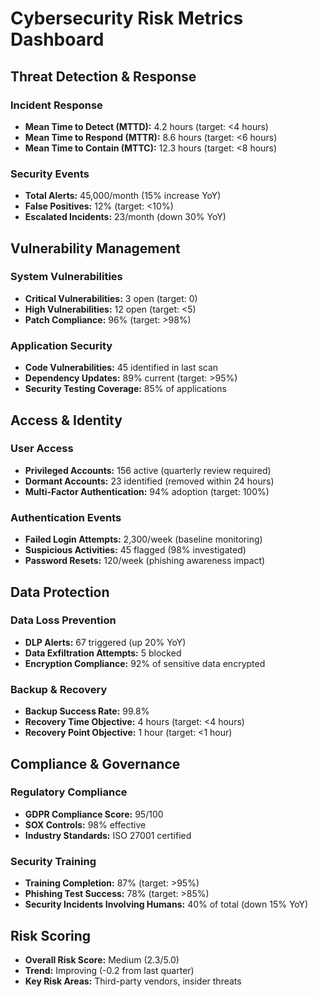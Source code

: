 # Cybersecurity Risk Metrics Dashboard

## Threat Detection & Response

### Incident Response
- **Mean Time to Detect (MTTD):** 4.2 hours (target: <4 hours)  
- **Mean Time to Respond (MTTR):** 8.6 hours (target: <6 hours)  
- **Mean Time to Contain (MTTC):** 12.3 hours (target: <8 hours)  

### Security Events
- **Total Alerts:** 45,000/month (15% increase YoY)  
- **False Positives:** 12% (target: <10%)  
- **Escalated Incidents:** 23/month (down 30% YoY)  

## Vulnerability Management

### System Vulnerabilities
- **Critical Vulnerabilities:** 3 open (target: 0)  
- **High Vulnerabilities:** 12 open (target: <5)  
- **Patch Compliance:** 96% (target: >98%)  

### Application Security
- **Code Vulnerabilities:** 45 identified in last scan  
- **Dependency Updates:** 89% current (target: >95%)  
- **Security Testing Coverage:** 85% of applications  

## Access & Identity

### User Access
- **Privileged Accounts:** 156 active (quarterly review required)  
- **Dormant Accounts:** 23 identified (removed within 24 hours)  
- **Multi-Factor Authentication:** 94% adoption (target: 100%)  

### Authentication Events
- **Failed Login Attempts:** 2,300/week (baseline monitoring)  
- **Suspicious Activities:** 45 flagged (98% investigated)  
- **Password Resets:** 120/week (phishing awareness impact)  

## Data Protection

### Data Loss Prevention
- **DLP Alerts:** 67 triggered (up 20% YoY)  
- **Data Exfiltration Attempts:** 5 blocked  
- **Encryption Compliance:** 92% of sensitive data encrypted  

### Backup & Recovery
- **Backup Success Rate:** 99.8%  
- **Recovery Time Objective:** 4 hours (target: <4 hours)  
- **Recovery Point Objective:** 1 hour (target: <1 hour)  

## Compliance & Governance

### Regulatory Compliance
- **GDPR Compliance Score:** 95/100  
- **SOX Controls:** 98% effective  
- **Industry Standards:** ISO 27001 certified  

### Security Training
- **Training Completion:** 87% (target: >95%)  
- **Phishing Test Success:** 78% (target: >85%)  
- **Security Incidents Involving Humans:** 40% of total (down 15% YoY)  

## Risk Scoring
- **Overall Risk Score:** Medium (2.3/5.0)  
- **Trend:** Improving (-0.2 from last quarter)  
- **Key Risk Areas:** Third-party vendors, insider threats